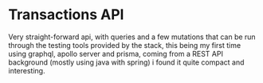 # Transactions API

  Very straight-forward api, with queries and a few mutations that can be run through the testing tools provided by the stack, this being my first time using graphql, apollo server and prisma, coming from a REST API background (mostly using java with spring) i found it quite compact and interesting.
